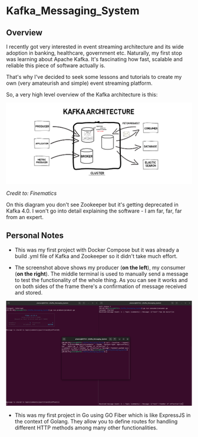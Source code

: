# Kafka_Messaging_System

## Overview

I recently got very interested in event streaming architecture and its wide adoption in banking, healthcare, government etc. Naturally, my first stop was learning about Apache Kafka. It's fascinating how fast, scalable and reliable this piece of software actually is. 

That's why I've decided to seek some lessons and tutorials to create my own (very amateurish and simple) event streaming platform. 

So, a very high level overview of the Kafka architecture is this:

![alt text](<assets/Screenshot from 2024-04-13 14-32-44.png>)

_Credit to: Finematics_

On this diagram you don't see Zookeeper but it's getting deprecated in Kafka 4.0.
I won't go into detail explaining the software - I am far, far, far from an expert.

## Personal Notes

* This was my first project with Docker Compose but it was already a build .yml file of Kafka and Zookeeper so it didn't take much effort.

* The screenshot above shows my producer (**on the left**), my consumer (**on the right**). The middle terminal is used to manually send a message to test the functionality of the whole thing. As you can see it works and on both sides of the frame there's a confirmation of message received and stored.

![alt text](<assets/Screenshot from 2024-04-13 02-06-04.png>)

* This was my first project in Go using GO Fiber which is like ExpressJS in the context of Golang. They allow you to define routes for handling different HTTP methods among many other functionalities.
